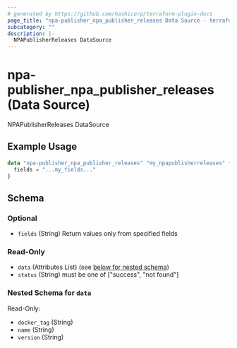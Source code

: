 ```yaml
---
# generated by https://github.com/hashicorp/terraform-plugin-docs
page_title: "npa-publisher_npa_publisher_releases Data Source - terraform-provider-ns-npa-publisher"
subcategory: ""
description: |-
  NPAPublisherReleases DataSource
---
```


# npa-publisher_npa_publisher_releases (Data Source)

NPAPublisherReleases DataSource

## Example Usage

```terraform
data "npa-publisher_npa_publisher_releases" "my_npapublisherreleases" {
  fields = "...my_fields..."
}
```

<!-- schema generated by tfplugindocs -->
## Schema

### Optional

- `fields` (String) Return values only from specified fields

### Read-Only

- `data` (Attributes List) (see [below for nested schema](#nestedatt--data))
- `status` (String) must be one of ["success", "not found"]

<a id="nestedatt--data"></a>
### Nested Schema for `data`

Read-Only:

- `docker_tag` (String)
- `name` (String)
- `version` (String)


